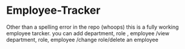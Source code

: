 # Employee-Tracker

Other than a spelling error in the repo (whoops) this is a fully working employee tarcker.
you can add department, role , employee /view department, role, employee /change role/delete an employee
